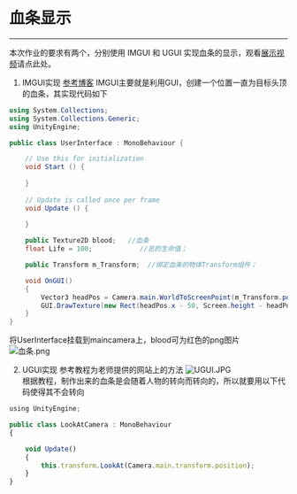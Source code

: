 # 血条显示


----------

本次作业的要求有两个，分别使用 IMGUI 和 UGUI 实现血条的显示，观看[展示视频](https://pan.baidu.com/s/123tCfiMhwbtrDmgYuyvnjA)请点此处。
1. IMGUI实现
[参考博客](https://blog.csdn.net/CJB_King/article/details/52091159)
IMGUI主要就是利用GUI，创建一个位置一直为目标头顶的血条，其实现代码如下

``` c#
using System.Collections;
using System.Collections.Generic;
using UnityEngine;

public class UserInterface : MonoBehaviour {

	// Use this for initialization
	void Start () {
		
	}
	
	// Update is called once per frame
	void Update () {
		
	}

    public Texture2D blood;   //血条  
    float Life = 100;            //总的生命值；  

    public Transform m_Transform;  //绑定血条的物体Transform组件；  

    void OnGUI()
    {
        Vector3 headPos = Camera.main.WorldToScreenPoint(m_Transform.position + Vector3.up * 2.5f);   //将该物体头上的一点转化为屏幕坐标；  
        GUI.DrawTexture(new Rect(headPos.x - 50, Screen.height - headPos.y, 100 * Life / Life, 3), blood);
    }
}

```
将UserInterface挂载到maincamera上，blood可为红色的png图片<br>
![血条.png](https://github.com/zhongshuaihui/3D-game-learning/blob/master/homework8/%E8%A1%80%E6%9D%A1.PNG)

2. UGUI实现
参考教程为老师提供的网站上的方法
![UGUI.JPG](https://github.com/zhongshuaihui/3D-game-learning/blob/master/homework8/UGUI.JPG)<br>
根据教程，制作出来的血条是会随着人物的转向而转向的，所以就要用以下代码使得其不会转向

  ``` javascript
  using UnityEngine;

  public class LookAtCamera : MonoBehaviour
  {

      void Update()
      {
          this.transform.LookAt(Camera.main.transform.position);
      }
  }
  ```
